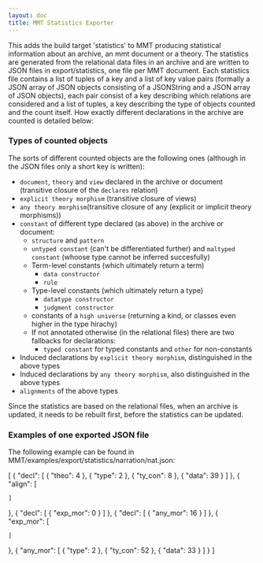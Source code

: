 ```yaml
---
layout: doc
title: MMT Statistics Exporter
---
```


This adds the build target 'statistics' to MMT producing statistical information about an archive, an mmt document or a theory. The statistics are generated from the relational data files in an archive and are written to JSON files in export/statistics, one file per MMT document. Each statistics file contains a list of tuples of a key and a list of key value pairs (formally a JSON array of JSON objects consisting of a JSONString and a JSON array of JSON objects), each pair consist of a key describing which relations are considered and a list of tuples, a key describing the type of objects counted and the count itself. 
How exactly different declarations in the archive are counted is detailed below: 

### Types of counted objects

The sorts of different counted objects are the following ones (although in the JSON files only a short key is written): 
- `document`, `theory` and `view` declared in the archive or document (transitive closure of the `declares` relation)
- `explicit theory morphism` (transitive closure of views)
- `any theory morphism`(transitive closure of any (explicit or implicit theory morphisms))
- `constant` of different type declared (as above) in the archive or document:
  - `structure` and `pattern`
  - `untyped constant` (can't be differentiated further) and `maltyped constant` (whoose type cannot be inferred succesfully)
  - Term-level constants (which ultimately return a term)
    - `data constructor`
    - `rule`
  - Type-level constants (which ultimately return a type)
    - `datatype constructor`
    - `judgment constructor`
  - constants of a `high universe` (returning a kind, or classes even higher in the type hirachy)
  - If not annotated otherwise (in the relational files) there are two fallbacks for declarations: 
    - `typed constant` for typed constants and `other` for non-constants  
- Induced declarations by `explicit theory morphism`, distinguished in the above types
- Induced declarations by `any theory morphism`, also distinguished in the above types
- `alignments` of the above types

Since the statistics are based on the relational files, when an archive is updated, it needs to be rebuilt first, before the statistics can be updated. 

### Examples of one exported JSON file
The following example can be found in MMT/examples/export/statistics/narration/nat.json:

[
  {
    "decl": [
      {
        "theo": 4
      },
      {
        "type": 2
      },
      {
        "ty_con": 8
      },
      {
        "data": 39
      }
    ]
  },
  {
    "align": [
      
    ]
  },
  {
    "decl": [
      {
        "exp_mor": 0
      }
    ]
  },
  {
    "decl": [
      {
        "any_mor": 16
      }
    ]
  },
  {
    "exp_mor": [
      
    ]
  },
  {
    "any_mor": [
      {
        "type": 2
      },
      {
        "ty_con": 52
      },
      {
        "data": 33
      }
    ]
  }
]
